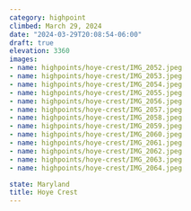 ```yaml
---
category: highpoint
climbed: March 29, 2024
date: "2024-03-29T20:08:54-06:00"
draft: true
elevation: 3360
images:
- name: highpoints/hoye-crest/IMG_2052.jpeg
- name: highpoints/hoye-crest/IMG_2053.jpeg
- name: highpoints/hoye-crest/IMG_2054.jpeg
- name: highpoints/hoye-crest/IMG_2055.jpeg
- name: highpoints/hoye-crest/IMG_2056.jpeg
- name: highpoints/hoye-crest/IMG_2057.jpeg
- name: highpoints/hoye-crest/IMG_2058.jpeg
- name: highpoints/hoye-crest/IMG_2059.jpeg
- name: highpoints/hoye-crest/IMG_2060.jpeg
- name: highpoints/hoye-crest/IMG_2061.jpeg
- name: highpoints/hoye-crest/IMG_2062.jpeg
- name: highpoints/hoye-crest/IMG_2063.jpeg
- name: highpoints/hoye-crest/IMG_2064.jpeg

state: Maryland
title: Hoye Crest
---
```

